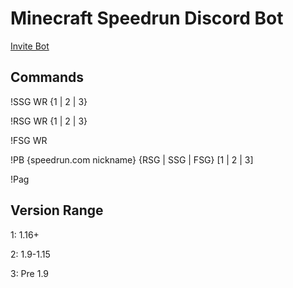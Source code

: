 # Minecraft Speedrun Discord Bot
[Invite Bot](https://discord.com/oauth2/authorize?client_id=471204580516954112&permissions=216064&scope=bot)

## Commands
!SSG WR {1 | 2 | 3}

!RSG WR {1 | 2 | 3}

!FSG WR

!PB {speedrun.com nickname} {RSG | SSG | FSG} [1 | 2 | 3]

!Pag

## Version Range

1: 1.16+

2: 1.9-1.15

3: Pre 1.9